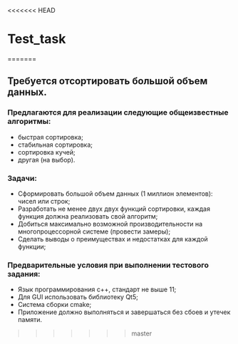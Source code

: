 <<<<<<< HEAD
# Test_task
=======
## Требуется отсортировать большой объем данных.

### Предлагаются для реализации следующие общеизвестные алгоритмы:
*	быстрая сортировка;
*	стабильная сортировка;
*	сортировка кучей;
*	другая (на выбор).

### Задачи:
*	Сформировать большой объем данных (1 миллион элементов): чисел или строк;
*	Разработать не менее двух двух функций сортировки, каждая функция должна реализовать свой алгоритм;
*	Добиться максимально возможной производительности на многопроцессорной системе (провести замеры);
*	Сделать выводы о преимуществах и недостатках для каждой функции;

### Предварительные условия при выполнении тестового задания:
*	Язык программирования c++, стандарт не выше 11;
*	Для GUI использовать библиотеку Qt5;
*	Система сборки cmake;
*	Приложение должно выполняться и завершаться без сбоев и утечек памяти.

>>>>>>> master
